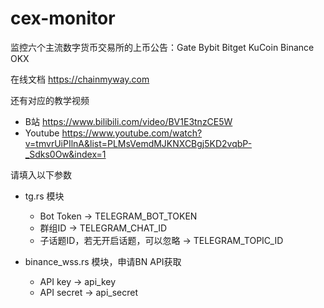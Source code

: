 # cex-monitor
监控六个主流数字货币交易所的上币公告：Gate Bybit Bitget KuCoin Binance OKX 

在线文档 https://chainmyway.com 

还有对应的教学视频
- B站 https://www.bilibili.com/video/BV1E3tnzCE5W
- Youtube https://www.youtube.com/watch?v=tmvrUiPIlnA&list=PLMsVemdMJKNXCBgj5KD2vqbP-_Sdks0Ow&index=1

请填入以下参数
- tg.rs 模块
  - Bot Token -> TELEGRAM_BOT_TOKEN
  - 群组ID -> TELEGRAM_CHAT_ID
  - 子话题ID，若无开启话题，可以忽略 -> TELEGRAM_TOPIC_ID

- binance_wss.rs 模块，申请BN API获取
  - API key -> api_key
  - API secret -> api_secret
